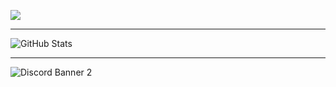 ![](https://komarev.com/ghpvc/?username=NeonScriptsAU&style=flat-square)

__________________________________________________________________

![GitHub Stats](https://github-readme-stats.vercel.app/api?username=NeonScriptsAU&theme=prussian)

__________________________________________________________________

![Discord Banner 2](https://discord.com/api/guilds/1292053354637430917/widget.png?style=banner2)
